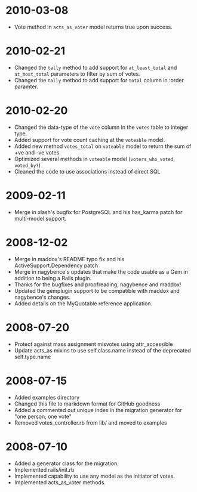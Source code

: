 2010-03-08
==========
* Vote method in `acts_as_voter` model returns true upon success. 

2010-02-21
==========
* Changed the `tally` method to add support for `at_least_total` and `at_most_total` parameters to filter by sum of votes.
* Changed the `tally` method to add support for `total` column in :order paramter.

2010-02-20
==========
* Changed the data-type of the `vote` column in the `votes` table to integer type.
* Added support for vote count caching at the `voteable` model.
* Added new method `votes_total` on `voteable` model to return the sum of +ve and -ve votes
* Optimized several methods in `voteable` model (`voters_who_voted`, `voted_by?`)
* Cleaned the code to use associations instead of direct SQL

2009-02-11
==========
* Merge in xlash's bugfix for PostgreSQL and his has\_karma patch for multi-model support. 

2008-12-02
==========
* Merge in maddox's README typo fix and his ActiveSupport.Dependency patch
* Merge in nagybence's updates that make the code usable as a Gem in addition to being a Rails plugin. 
* Thanks for the bugfixes and proofreading, nagybence and maddox!
* Updated the gemplugin support to be compatible with maddox and nagybence's changes. 
* Added details on the MyQuotable reference application. 

2008-07-20
==========
* Protect against mass assignment misvotes using attr\_accessible
* Update acts\_as mixins to use self.class.name instead of the deprecated self.type.name

2008-07-15
==========
* Added examples directory
* Changed this file to markdown format for GitHub goodness
* Added a commented out unique index in the migration generator for "one person, one vote"
* Removed votes\_controller.rb from lib/ and moved to examples

2008-07-10
==========

* Added a generator class for the migration. 
* Implemented rails/init.rb
* Implemented capability to use any model as the initiator of votes.
* Implemented acts\_as\_voter methods.
